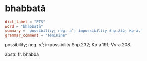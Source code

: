 # bhabbatā

``` toml
dict_label = "PTS"
word = "bhabbatā"
summary = "possibility; neg. a˚; impossibility Snp.232; Kp-a."
grammar_comment = "feminine"
```

possibility; neg. *a˚*; impossibility Snp.232; Kp\-a.191; Vv\-a.208.

abstr. fr. bhabba

